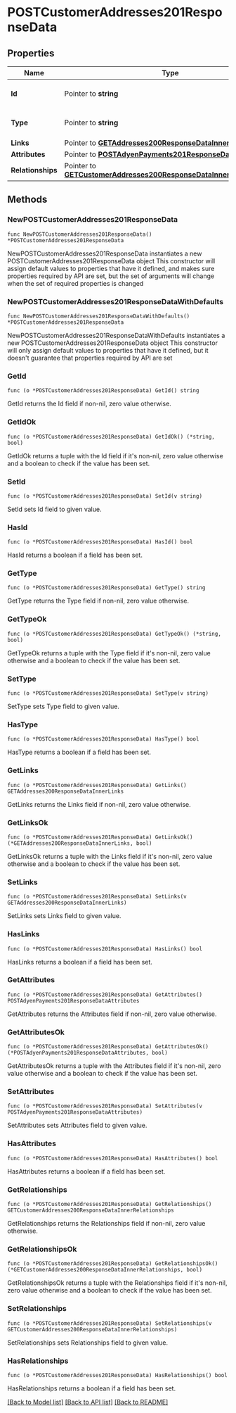 # POSTCustomerAddresses201ResponseData

## Properties

Name | Type | Description | Notes
------------ | ------------- | ------------- | -------------
**Id** | Pointer to **string** | The resource&#39;s id | [optional] 
**Type** | Pointer to **string** | The resource&#39;s type | [optional] [default to "customer_addresses"]
**Links** | Pointer to [**GETAddresses200ResponseDataInnerLinks**](GETAddresses200ResponseDataInnerLinks.md) |  | [optional] 
**Attributes** | Pointer to [**POSTAdyenPayments201ResponseDataAttributes**](POSTAdyenPayments201ResponseDataAttributes.md) |  | [optional] 
**Relationships** | Pointer to [**GETCustomerAddresses200ResponseDataInnerRelationships**](GETCustomerAddresses200ResponseDataInnerRelationships.md) |  | [optional] 

## Methods

### NewPOSTCustomerAddresses201ResponseData

`func NewPOSTCustomerAddresses201ResponseData() *POSTCustomerAddresses201ResponseData`

NewPOSTCustomerAddresses201ResponseData instantiates a new POSTCustomerAddresses201ResponseData object
This constructor will assign default values to properties that have it defined,
and makes sure properties required by API are set, but the set of arguments
will change when the set of required properties is changed

### NewPOSTCustomerAddresses201ResponseDataWithDefaults

`func NewPOSTCustomerAddresses201ResponseDataWithDefaults() *POSTCustomerAddresses201ResponseData`

NewPOSTCustomerAddresses201ResponseDataWithDefaults instantiates a new POSTCustomerAddresses201ResponseData object
This constructor will only assign default values to properties that have it defined,
but it doesn't guarantee that properties required by API are set

### GetId

`func (o *POSTCustomerAddresses201ResponseData) GetId() string`

GetId returns the Id field if non-nil, zero value otherwise.

### GetIdOk

`func (o *POSTCustomerAddresses201ResponseData) GetIdOk() (*string, bool)`

GetIdOk returns a tuple with the Id field if it's non-nil, zero value otherwise
and a boolean to check if the value has been set.

### SetId

`func (o *POSTCustomerAddresses201ResponseData) SetId(v string)`

SetId sets Id field to given value.

### HasId

`func (o *POSTCustomerAddresses201ResponseData) HasId() bool`

HasId returns a boolean if a field has been set.

### GetType

`func (o *POSTCustomerAddresses201ResponseData) GetType() string`

GetType returns the Type field if non-nil, zero value otherwise.

### GetTypeOk

`func (o *POSTCustomerAddresses201ResponseData) GetTypeOk() (*string, bool)`

GetTypeOk returns a tuple with the Type field if it's non-nil, zero value otherwise
and a boolean to check if the value has been set.

### SetType

`func (o *POSTCustomerAddresses201ResponseData) SetType(v string)`

SetType sets Type field to given value.

### HasType

`func (o *POSTCustomerAddresses201ResponseData) HasType() bool`

HasType returns a boolean if a field has been set.

### GetLinks

`func (o *POSTCustomerAddresses201ResponseData) GetLinks() GETAddresses200ResponseDataInnerLinks`

GetLinks returns the Links field if non-nil, zero value otherwise.

### GetLinksOk

`func (o *POSTCustomerAddresses201ResponseData) GetLinksOk() (*GETAddresses200ResponseDataInnerLinks, bool)`

GetLinksOk returns a tuple with the Links field if it's non-nil, zero value otherwise
and a boolean to check if the value has been set.

### SetLinks

`func (o *POSTCustomerAddresses201ResponseData) SetLinks(v GETAddresses200ResponseDataInnerLinks)`

SetLinks sets Links field to given value.

### HasLinks

`func (o *POSTCustomerAddresses201ResponseData) HasLinks() bool`

HasLinks returns a boolean if a field has been set.

### GetAttributes

`func (o *POSTCustomerAddresses201ResponseData) GetAttributes() POSTAdyenPayments201ResponseDataAttributes`

GetAttributes returns the Attributes field if non-nil, zero value otherwise.

### GetAttributesOk

`func (o *POSTCustomerAddresses201ResponseData) GetAttributesOk() (*POSTAdyenPayments201ResponseDataAttributes, bool)`

GetAttributesOk returns a tuple with the Attributes field if it's non-nil, zero value otherwise
and a boolean to check if the value has been set.

### SetAttributes

`func (o *POSTCustomerAddresses201ResponseData) SetAttributes(v POSTAdyenPayments201ResponseDataAttributes)`

SetAttributes sets Attributes field to given value.

### HasAttributes

`func (o *POSTCustomerAddresses201ResponseData) HasAttributes() bool`

HasAttributes returns a boolean if a field has been set.

### GetRelationships

`func (o *POSTCustomerAddresses201ResponseData) GetRelationships() GETCustomerAddresses200ResponseDataInnerRelationships`

GetRelationships returns the Relationships field if non-nil, zero value otherwise.

### GetRelationshipsOk

`func (o *POSTCustomerAddresses201ResponseData) GetRelationshipsOk() (*GETCustomerAddresses200ResponseDataInnerRelationships, bool)`

GetRelationshipsOk returns a tuple with the Relationships field if it's non-nil, zero value otherwise
and a boolean to check if the value has been set.

### SetRelationships

`func (o *POSTCustomerAddresses201ResponseData) SetRelationships(v GETCustomerAddresses200ResponseDataInnerRelationships)`

SetRelationships sets Relationships field to given value.

### HasRelationships

`func (o *POSTCustomerAddresses201ResponseData) HasRelationships() bool`

HasRelationships returns a boolean if a field has been set.


[[Back to Model list]](../README.md#documentation-for-models) [[Back to API list]](../README.md#documentation-for-api-endpoints) [[Back to README]](../README.md)



